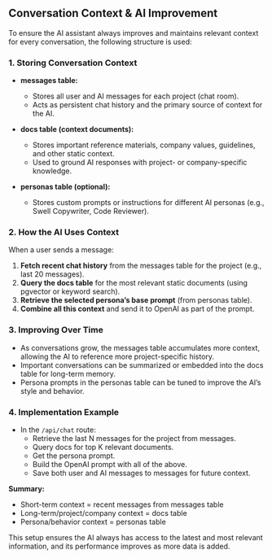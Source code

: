 ## Conversation Context & AI Improvement

To ensure the AI assistant always improves and maintains relevant context for every conversation, the following structure is used:

### 1. Storing Conversation Context

- **messages table:**

  - Stores all user and AI messages for each project (chat room).
  - Acts as persistent chat history and the primary source of context for the AI.

- **docs table (context documents):**

  - Stores important reference materials, company values, guidelines, and other static context.
  - Used to ground AI responses with project- or company-specific knowledge.

- **personas table (optional):**
  - Stores custom prompts or instructions for different AI personas (e.g., Swell Copywriter, Code Reviewer).

### 2. How the AI Uses Context

When a user sends a message:

1. **Fetch recent chat history** from the messages table for the project (e.g., last 20 messages).
2. **Query the docs table** for the most relevant static documents (using pgvector or keyword search).
3. **Retrieve the selected persona’s base prompt** (from personas table).
4. **Combine all this context** and send it to OpenAI as part of the prompt.

### 3. Improving Over Time

- As conversations grow, the messages table accumulates more context, allowing the AI to reference more project-specific history.
- Important conversations can be summarized or embedded into the docs table for long-term memory.
- Persona prompts in the personas table can be tuned to improve the AI’s style and behavior.

### 4. Implementation Example

- In the `/api/chat` route:
  - Retrieve the last N messages for the project from messages.
  - Query docs for top K relevant documents.
  - Get the persona prompt.
  - Build the OpenAI prompt with all of the above.
  - Save both user and AI messages to messages for future context.

**Summary:**

- Short-term context = recent messages from messages table
- Long-term/project/company context = docs table
- Persona/behavior context = personas table

This setup ensures the AI always has access to the latest and most relevant information, and its performance improves as more data is added.
